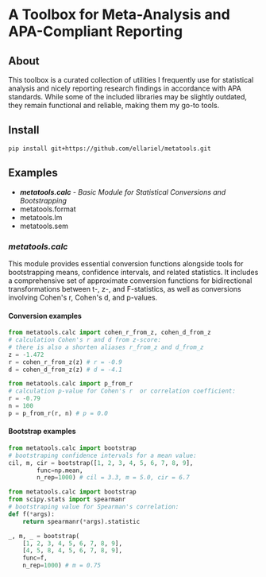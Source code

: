 # A Toolbox for Meta-Analysis and APA-Compliant Reporting

## About
This toolbox is a curated collection of utilities I frequently use for statistical analysis and nicely reporting research findings in accordance with APA standards. While some of the included libraries may be slightly outdated, they remain functional and reliable, making them my go-to tools.

## Install
```shell
pip install git+https://github.com/ellariel/metatools.git
```

## Examples
* ***metatools.calc*** - *Basic Module for Statistical Conversions and Bootstrapping*
* metatools.format
* metatools.lm
* metatools.sem

### *metatools.calc*

This module provides essential conversion functions alongside tools for bootstrapping means, confidence intervals, and related statistics. It includes a comprehensive set of approximate conversion functions for bidirectional transformations between t-, z-, and F-statistics, as well as conversions involving Cohen's r, Cohen's d, and p-values.

#### Conversion examples
```python
from metatools.calc import cohen_r_from_z, cohen_d_from_z
# calculation Cohen's r and d from z-score:
# there is also a shorten aliases r_from_z and d_from_z
z = -1.472
r = cohen_r_from_z(z) # r = -0.9
d = cohen_d_from_z(z) # d = -4.1
```

```python
from metatools.calc import p_from_r
# calculation p-value for Cohen's r  or correlation coefficient:
r = -0.79
n = 100
p = p_from_r(r, n) # p = 0.0
```

#### Bootstrap examples
```python
from metatools.calc import bootstrap
# bootstraping confidence intervals for a mean value:
cil, m, cir = bootstrap([1, 2, 3, 4, 5, 6, 7, 8, 9],
        func=np.mean,
        n_rep=1000) # cil = 3.3, m = 5.0, cir = 6.7
```

```python
from metatools.calc import bootstrap
from scipy.stats import spearmanr
# bootstraping value for Spearman's correlation:
def f(*args):
    return spearmanr(*args).statistic

_, m, _ = bootstrap(
    [1, 2, 3, 4, 5, 6, 7, 8, 9],
    [4, 5, 8, 4, 5, 6, 7, 8, 9],
    func=f,
    n_rep=1000) # m = 0.75
```



